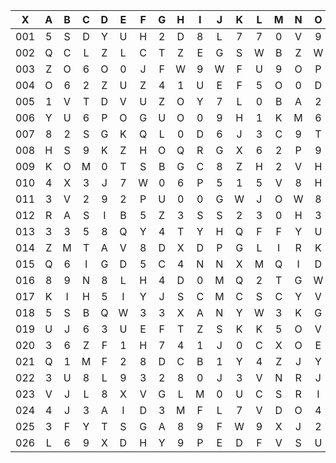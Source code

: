 |X|A|B|C|D|E|F|G|H|I|J|K|L|M|N|O|P|Q|R|S|T|U|V|W|X|Y|Z|
|:-------:|:-------:|:-------:|:-------:|:-------:|:-------:|:-------:|:-------:|:-------:|:-------:|:-------:|:-------:|:-------:|:-------:|:-------:|:-------:|:-------:|:-------:|:-------:|:-------:|:-------:|:-------:|:-------:|:-------:|:-------:|:-------:|:-------:|
|001|5|S|D|Y|U|H|2|D|8|L|7|7|0|V|9|L|V|3|1|U|R|P|X|2|V|V|
|002|Q|C|L|Z|L|C|T|Z|E|G|S|W|B|Z|W|8|C|L|Q|X|T|X|8|R|N|8|
|003|Z|O|6|O|0|J|F|W|9|W|F|U|9|O|P|J|5|K|8|I|M|N|J|P|F|G|
|004|O|6|2|Z|U|Z|4|1|U|E|F|5|O|0|D|F|P|E|E|U|V|M|E|H|O|S|
|005|1|V|T|D|V|U|Z|O|Y|7|L|0|B|A|2|C|M|V|Q|3|B|5|V|S|N|J|
|006|Y|U|6|P|O|G|U|O|0|9|H|1|K|M|6|N|E|F|N|H|G|B|1|P|8|O|
|007|8|2|S|G|K|Q|L|0|D|6|J|3|C|9|T|5|X|C|B|N|F|C|L|L|S|H|
|008|H|S|9|K|Z|H|O|Q|R|G|X|6|2|P|9|M|M|W|0|V|9|B|J|F|E|0|
|009|K|O|M|0|T|S|B|G|C|8|Z|H|2|V|H|2|5|N|M|Y|C|8|0|F|A|Z|
|010|4|X|3|J|7|W|0|6|P|5|1|5|V|8|H|Y|Y|R|3|Y|8|1|M|W|W|2|
|011|3|V|2|9|2|P|U|0|0|G|W|J|O|W|8|V|B|E|H|D|0|O|6|5|3|7|
|012|R|A|S|I|B|5|Z|3|S|S|2|3|0|H|3|X|A|V|E|3|4|S|V|6|N|9|
|013|3|3|5|8|Q|Y|4|T|Y|H|Q|F|F|Y|U|R|E|L|W|7|A|8|D|7|U|4|
|014|Z|M|T|A|V|8|D|X|D|P|G|L|I|R|K|3|9|Z|I|Q|2|K|3|M|B|3|
|015|Q|6|I|G|D|5|C|4|N|N|X|M|Q|I|D|0|D|4|G|N|U|B|L|C|N|E|
|016|8|9|N|8|L|H|4|D|0|M|Q|2|T|G|W|9|8|2|8|K|9|9|C|U|W|6|
|017|K|I|H|5|I|Y|J|S|C|M|C|S|C|Y|V|E|A|Z|U|3|P|1|3|U|3|R|
|018|5|S|B|Q|W|3|3|X|A|N|Y|W|3|K|G|1|2|Z|1|Z|O|B|1|Q|8|N|
|019|U|J|6|3|U|E|F|T|Z|S|K|K|5|O|V|S|Y|3|3|3|8|T|U|P|8|C|
|020|3|6|Z|F|1|H|7|4|1|J|0|C|X|O|E|V|L|F|S|T|Y|D|F|M|0|Y|
|021|Q|1|M|F|2|8|D|C|B|1|Y|4|Z|J|Y|K|M|U|I|Z|E|Z|2|R|W|A|
|022|3|U|8|L|9|3|2|8|0|J|3|V|N|R|J|I|4|C|4|P|8|Y|8|7|V|I|
|023|V|J|L|8|X|V|G|L|M|0|U|C|S|R|I|I|G|9|C|K|0|P|6|F|X|7|
|024|4|J|3|A|I|D|3|M|F|L|7|V|D|O|4|1|Y|W|B|5|Q|O|W|X|W|B|
|025|3|F|Y|T|S|G|A|8|9|F|W|9|X|J|2|3|V|C|8|R|S|K|P|E|K|R|
|026|L|6|9|X|D|H|Y|9|P|E|D|F|V|S|U|1|3|T|S|U|L|7|B|M|X|W|